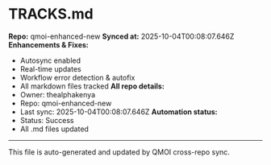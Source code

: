 # TRACKS.md

**Repo:** qmoi-enhanced-new
**Synced at:** 2025-10-04T00:08:07.646Z
**Enhancements & Fixes:**
- Autosync enabled
- Real-time updates
- Workflow error detection & autofix
- All markdown files tracked
**All repo details:**
- Owner: thealphakenya
- Repo: qmoi-enhanced-new
- Last sync: 2025-10-04T00:08:07.646Z
**Automation status:**
- Status: Success
- All .md files updated
---
This file is auto-generated and updated by QMOI cross-repo sync.
